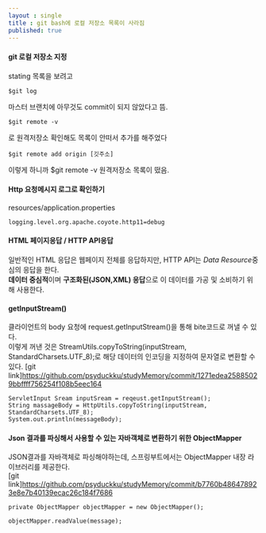 ```yaml
---
layout : single
title : git bash에 로컬 저장소 목록이 사라짐
published: true
---
```

#### git 로컬 저장소 지정  
stating 목록을 보려고  
```
$git log
```
마스터 브랜치에 아무것도 commit이 되지 않았다고 뜸.  
```
$git remote -v
```
로 원격저장소 확인해도 목록이 안떠서 추가를 해주었다  
```
$git remote add origin [깃주소]
```
이렇게 하니까 $git remote -v 원격저장소 목록이 떴음.

#### Http 요청메시지 로그로 확인하기  
resources/application.properties
```
logging.level.org.apache.coyote.http11=debug
```

#### HTML 페이지응답 / HTTP API응답  
일반적인 HTML 응답은 웹페이지 전체를 응답하지만, HTTP API는 <em>Data Resource</em>중심의 응답을 한다.  
<strong>데이터 중심적</strong>이며 <strong>구조화된(JSON,XML) 응답</strong>으로 이 데이터를 가공 및 소비하기 위해 사용한다.

#### getInputStream()  
클라이언트의 body 요청에 request.getInputStream()을 통해 bite코드로 꺼낼 수 있다.  
이렇게 꺼낸 것은 StreamUtils.copyToString(inputStream, StandardCharsets.UTF_8);로 해당 데이터의 인코딩을 지정하여 문자열로 변환할 수 있다.
[git link]<https://github.com/psyduckku/studyMemory/commit/1271edea25885029bbffff756254f108b5eec164>
```
ServletInput Sream inputSream = reqeust.getInputStream();
String massageBody = HttpUtils.copyToString(inputStream, StandardCharsets.UTF_8);
System.out.println(messageBody);
```

#### Json 결과를 파싱해서 사용할 수 있는 자바객체로 변환하기 위한 ObjectMapper  
JSON결과를 자바객체로 파싱해야하는데, 스프링부트에서는 ObjectMapper 내장 라이브러리를 제공한다.  
[git link]<https://github.com/psyduckku/studyMemory/commit/b7760b486478923e8e7b40139ecac26c184f7686>
```
private ObjectMapper objectMapper = new ObjectMapper();

objectMapper.readValue(message);
```

